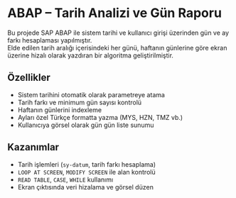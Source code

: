 # ABAP – Tarih Analizi ve Gün Raporu

Bu projede SAP ABAP ile sistem tarihi ve kullanıcı girişi üzerinden gün ve ay farkı hesaplaması yapılmıştır.  
Elde edilen tarih aralığı içerisindeki her günü, haftanın günlerine göre ekran üzerine hizalı olarak yazdıran bir algoritma geliştirilmiştir.

## Özellikler
- Sistem tarihini otomatik olarak parametreye atama
- Tarih farkı ve minimum gün sayısı kontrolü
- Haftanın günlerini indexleme
- Ayları özel Türkçe formatta yazma (MYS, HZN, TMZ vb.)
- Kullanıcıya görsel olarak gün gün liste sunumu

## Kazanımlar
- Tarih işlemleri (`sy-datum`, tarih farkı hesaplama)
- `LOOP AT SCREEN`, `MODIFY SCREEN` ile alan kontrolü
- `READ TABLE`, `CASE`, `WHILE` kullanımı
- Ekran çıktısında veri hizalama ve görsel düzen

